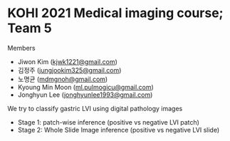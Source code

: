 # KOHI 2021 Medical imaging course; Team 5

Members
- Jiwon Kim (kjwk1221@gmail.com)
- 김정주 (jungjookim325@gmail.com)
- 노명균 (mdmgnoh@gmail.com)
- Kyoung Min Moon (ml.pulmogicu@gmail.com)
- Jonghyun Lee (jonghyunlee1993@gmail.com)

We try to classify gastric LVI using digital pathology images

- Stage 1: patch-wise inference (positive vs negative LVI patch)
- Stage 2: Whole Slide Image inference (positive vs negative LVI slide)
